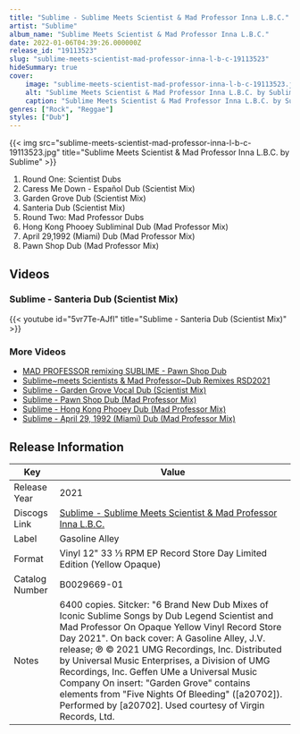 ```yaml
---
title: "Sublime - Sublime Meets Scientist & Mad Professor Inna L.B.C."
artist: "Sublime"
album_name: "Sublime Meets Scientist & Mad Professor Inna L.B.C."
date: 2022-01-06T04:39:26.000000Z
release_id: "19113523"
slug: "sublime-meets-scientist-mad-professor-inna-l-b-c-19113523"
hideSummary: true
cover:
    image: "sublime-meets-scientist-mad-professor-inna-l-b-c-19113523.jpg"
    alt: "Sublime Meets Scientist & Mad Professor Inna L.B.C. by Sublime"
    caption: "Sublime Meets Scientist & Mad Professor Inna L.B.C. by Sublime"
genres: ["Rock", "Reggae"]
styles: ["Dub"]
---
```


{{< img src="sublime-meets-scientist-mad-professor-inna-l-b-c-19113523.jpg" title="Sublime Meets Scientist & Mad Professor Inna L.B.C. by Sublime" >}}

<!-- section break -->

1. Round One: Scientist Dubs
2. Caress Me Down - Español Dub (Scientist Mix)
3. Garden Grove Dub (Scientist Mix)
4. Santeria Dub (Scientist Mix)
5. Round Two: Mad Professor Dubs
6. Hong Kong Phooey Subliminal Dub (Mad Professor Mix)
7. April 29,1992 (Miami) Dub (Mad Professor Mix)
8. Pawn Shop Dub (Mad Professor Mix)

<!-- section break -->




## Videos
### Sublime - Santeria Dub (Scientist Mix)
{{< youtube id="5vr7Te-AJfI" title="Sublime - Santeria Dub (Scientist Mix)" >}}<br>

### More Videos

- [MAD PROFESSOR remixing SUBLIME - Pawn Shop Dub](https://www.youtube.com/watch?v=EsHLjK2cQws)
- [Sublime~meets Scientists & Mad Professor~Dub Remixes RSD2021](https://www.youtube.com/watch?v=Vbjax__IcEw)
- [Sublime - Garden Grove Vocal Dub (Scientist Mix)](https://www.youtube.com/watch?v=vhm6uKeUHHM)
- [Sublime - Pawn Shop Dub (Mad Professor Mix)](https://www.youtube.com/watch?v=K6mzegiKD2c)
- [Sublime - Hong Kong Phooey Dub (Mad Professor Mix)](https://www.youtube.com/watch?v=guHlxH4Em-A)
- [Sublime - April 29, 1992 (Miami) Dub (Mad Professor Mix)](https://www.youtube.com/watch?v=fAGSE9ddZV4)


## Release Information
|  Key           | Value                                                |
| ---------------| ---------------------------------------------------- |
| Release Year   | 2021                                   |
| Discogs Link   | [Sublime - Sublime Meets Scientist & Mad Professor Inna L.B.C.](https://www.discogs.com/release/19113523-Sublime-2-Meets-Scientist-Mad-Professor-Sublime-Meets-Scientist-Mad-Professor-Inna-LBC) |
| Label          | Gasoline Alley |
| Format         | Vinyl 12" 33 ⅓ RPM EP Record Store Day Limited Edition (Yellow Opaque) |
| Catalog Number | B0029669-01 |
| Notes | 6400 copies.  Sitcker: "6 Brand New Dub Mixes of Iconic Sublime Songs by Dub Legend Scientist and Mad Professor On Opaque Yellow Vinyl Record Store Day 2021".  On back cover: A Gasoline Alley, J.V. release; ℗ © 2021 UMG Recordings, Inc. Distributed by Universal Music Enterprises, a Division of UMG Recordings, Inc.  Geffen UMe a Universal Music Company  On insert: "Garden Grove" contains elements from "Five Nights Of Bleeding" ([a20702]). Performed by [a20702]. Used courtesy of Virgin Records, Ltd. |